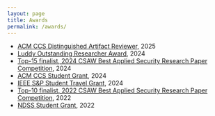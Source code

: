 ```yaml
---
layout: page
title: Awards
permalink: /awards/
---
```


* [ACM CCS Distinguished Artifact Reviewer](https://www.sigsac.org/ccs/CCS2025/artifact-evaluation-committee/), 2025
* [Luddy Outstanding Researcher Award](), 2024
* [Top-15 finalist, 2024 CSAW Best Applied Security Research Paper Competition](https://www.csaw.io/research), 2024
* [ACM CCS Student Grant](https://www.sigsac.org/ccs/CCS2024/attending/conference-grants.html), 2024 
* [IEEE S&P Student Travel Grant](https://sp2024.ieee-security.org/travelgrants.html), 2024
* [Top-10 finalist, 2022 CSAW Best Applied Security Research Paper Competition](https://www.csaw.io/research), 2022
* [NDSS Student Grant](https://www.ndss-symposium.org/ndss2022/attend/student-grant/), 2022

